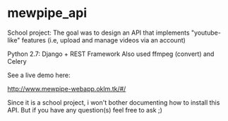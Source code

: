 # mewpipe_api
School project: The goal was to design an API that implements "youtube-like" features (i.e, upload and manage videos via an account)

Python 2.7:
Django + REST Framework
Also used ffmpeg (convert) and Celery

See a live demo here:

http://www.mewpipe-webapp.oklm.tk/#/

Since it is a school project, i won't bother documenting how to install this API. But if you have any question(s) feel free to ask ;)
